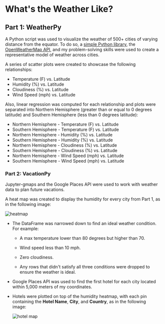 # What's the Weather Like?


## Part 1: WeatherPy

A Python script was used to visualize the weather of 500+ cities of varying distance from the equator. To do so, a [simple Python library](https://pypi.python.org/pypi/citipy), the [OpenWeatherMap API](https://openweathermap.org/api), and my problem-solving skills were used to create a representative model of weather across cities.

A series of scatter plots were created to showcase the following relationships:

* Temperature (F) vs. Latitude
* Humidity (%) vs. Latitude
* Cloudiness (%) vs. Latitude
* Wind Speed (mph) vs. Latitude

Also, linear regression was computed for each relationship and plots were separated into Northern Hemisphere (greater than or equal to 0 degrees latitude) and Southern Hemisphere (less than 0 degrees latitude):

* Northern Hemisphere - Temperature (F) vs. Latitude
* Southern Hemisphere - Temperature (F) vs. Latitude
* Northern Hemisphere - Humidity (%) vs. Latitude
* Southern Hemisphere - Humidity (%) vs. Latitude
* Northern Hemisphere - Cloudiness (%) vs. Latitude
* Southern Hemisphere - Cloudiness (%) vs. Latitude
* Northern Hemisphere - Wind Speed (mph) vs. Latitude
* Southern Hemisphere - Wind Speed (mph) vs. Latitude

### Part 2: VacationPy

Jupyter-gmaps and the Google Places API were used to work with weather data to plan future vacations.

A heat map was created to display the humidity for every city from Part 1, as in the following image:

  ![heatmap](output_data/heatmap.png)

* The DataFrame was narrowed down to find an ideal weather condition. For example:

  * A max temperature lower than 80 degrees but higher than 70.

  * Wind speed less than 10 mph.

  * Zero cloudiness.

  * Any rows that didn't satisfy all three conditions were dropped to ensure the weather is ideal.

* Google Places API was used to find the first hotel for each city located within 5,000 meters of my coordinates.

* Hotels were plotted on top of the humidity heatmap, with each pin containing the **Hotel Name**, **City**, and **Country**, as in the following image:

  ![hotel map](output_data/hotel_map.png)
